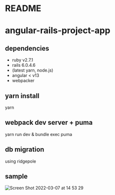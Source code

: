 # README

# angular-rails-project-app
## dependencies
- ruby v2.7.1  
- rails 6.0.4.6  
- (latest yarn, node.js)  
- angular < v13
- webpacker

## yarn install
yarn

## webpack dev server + puma
yarn run dev & bundle exec puma

## db migration
using ridgepole

## sample
![Screen Shot 2022-03-07 at 14 53 29](https://user-images.githubusercontent.com/48423778/156976062-25fef772-02db-42cf-9d07-5e81223dad86.png)
